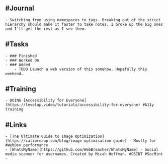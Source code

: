 ## #Journal
	- Switching from using namespaces to tags. Breaking out of the strict hierarchy should make it faster to take notes. I broke up the big ones and I'll get the rest as I see them.
## #Tasks
	- ### Finished
	- ### Worked On
	- ### Added
		- TODO Launch a web version of this somehow. Hopefully this weekend.
## #Training
	- DOING [Accessibility for Everyone](https://levelup.video/tutorials/accessibility-for-everyone) #A11y training
## #Links
	- [The Ultimate Guide to Image Optimization](https://calibreapp.com/blog/image-optimisation-guide) - Mostly for #WebDev performance
	- [WhatsMyName](https://github.com/WebBreacher/WhatsMyName) - Social media scanner for usernames. Created by Micah Hoffman. #OSINT #SocMint
	-
